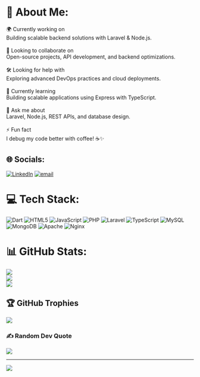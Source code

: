 # 💫 About Me:
🌍 Currently working on<br>Building scalable backend solutions with Laravel & Node.js.<br><br>🤝 Looking to collaborate on<br>Open-source projects, API development, and backend optimizations.<br><br>🛠️ Looking for help with<br>Exploring advanced DevOps practices and cloud deployments.<br><br>🌱 Currently learning<br>Building scalable applications using Express with TypeScript.<br><br>💬 Ask me about<br>Laravel, Node.js, REST APIs, and database design.<br><br>⚡ Fun fact<br>I debug my code better with coffee! ☕✨


## 🌐 Socials:
[![LinkedIn](https://img.shields.io/badge/LinkedIn-%230077B5.svg?logo=linkedin&logoColor=white)](https://linkedin.com/in/jamshed-ali-b8a1802a8) [![email](https://img.shields.io/badge/Email-D14836?logo=gmail&logoColor=white)](mailto:jamshedlinkedin@gmail.com) 

# 💻 Tech Stack:
![Dart](https://img.shields.io/badge/dart-%230175C2.svg?style=for-the-badge&logo=dart&logoColor=white) ![HTML5](https://img.shields.io/badge/html5-%23E34F26.svg?style=for-the-badge&logo=html5&logoColor=white) ![JavaScript](https://img.shields.io/badge/javascript-%23323330.svg?style=for-the-badge&logo=javascript&logoColor=%23F7DF1E) ![PHP](https://img.shields.io/badge/php-%23777BB4.svg?style=for-the-badge&logo=php&logoColor=white) ![Laravel](https://img.shields.io/badge/laravel-%23FF2D20.svg?style=for-the-badge&logo=laravel&logoColor=white) ![TypeScript](https://img.shields.io/badge/typescript-%23007ACC.svg?style=for-the-badge&logo=typescript&logoColor=white) ![MySQL](https://img.shields.io/badge/mysql-4479A1.svg?style=for-the-badge&logo=mysql&logoColor=white) ![MongoDB](https://img.shields.io/badge/MongoDB-%234ea94b.svg?style=for-the-badge&logo=mongodb&logoColor=white) ![Apache](https://img.shields.io/badge/apache-%23D42029.svg?style=for-the-badge&logo=apache&logoColor=white) ![Nginx](https://img.shields.io/badge/nginx-%23009639.svg?style=for-the-badge&logo=nginx&logoColor=white)
# 📊 GitHub Stats:
![](https://github-readme-stats.vercel.app/api?username=dev-jamshed&theme=dark&hide_border=false&include_all_commits=false&count_private=false)<br/>
![](https://github-readme-streak-stats.herokuapp.com/?user=dev-jamshed&theme=dark&hide_border=false)<br/>
![](https://github-readme-stats.vercel.app/api/top-langs/?username=dev-jamshed&theme=dark&hide_border=false&include_all_commits=false&count_private=false&layout=compact)

## 🏆 GitHub Trophies
![](https://github-profile-trophy.vercel.app/?username=dev-jamshed&theme=radical&no-frame=false&no-bg=true&margin-w=4)

### ✍️ Random Dev Quote
![](https://quotes-github-readme.vercel.app/api?type=horizontal&theme=radical)

---
[![](https://visitcount.itsvg.in/api?id=dev-jamshed&icon=0&color=0)](https://visitcount.itsvg.in)

<!-- Proudly created with GPRM ( https://gprm.itsvg.in ) -->
